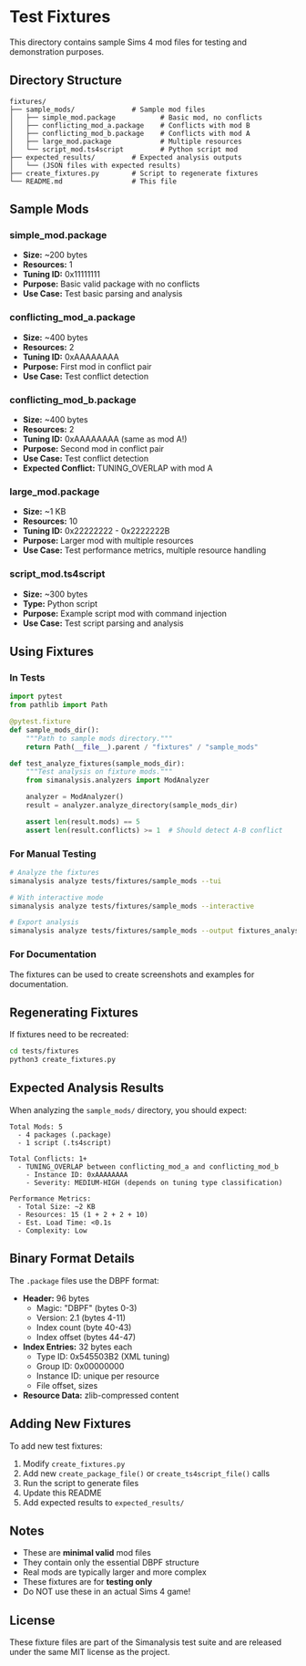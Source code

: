 # Test Fixtures

This directory contains sample Sims 4 mod files for testing and demonstration purposes.

## Directory Structure

```
fixtures/
├── sample_mods/              # Sample mod files
│   ├── simple_mod.package           # Basic mod, no conflicts
│   ├── conflicting_mod_a.package    # Conflicts with mod B
│   ├── conflicting_mod_b.package    # Conflicts with mod A
│   ├── large_mod.package            # Multiple resources
│   └── script_mod.ts4script         # Python script mod
├── expected_results/         # Expected analysis outputs
│   └── (JSON files with expected results)
├── create_fixtures.py        # Script to regenerate fixtures
└── README.md                 # This file
```

## Sample Mods

### simple_mod.package
- **Size:** ~200 bytes
- **Resources:** 1
- **Tuning ID:** 0x11111111
- **Purpose:** Basic valid package with no conflicts
- **Use Case:** Test basic parsing and analysis

### conflicting_mod_a.package
- **Size:** ~400 bytes
- **Resources:** 2
- **Tuning ID:** 0xAAAAAAAA
- **Purpose:** First mod in conflict pair
- **Use Case:** Test conflict detection

### conflicting_mod_b.package
- **Size:** ~400 bytes
- **Resources:** 2
- **Tuning ID:** 0xAAAAAAAA (same as mod A!)
- **Purpose:** Second mod in conflict pair
- **Use Case:** Test conflict detection
- **Expected Conflict:** TUNING_OVERLAP with mod A

### large_mod.package
- **Size:** ~1 KB
- **Resources:** 10
- **Tuning ID:** 0x22222222 - 0x2222222B
- **Purpose:** Larger mod with multiple resources
- **Use Case:** Test performance metrics, multiple resource handling

### script_mod.ts4script
- **Size:** ~300 bytes
- **Type:** Python script
- **Purpose:** Example script mod with command injection
- **Use Case:** Test script parsing and analysis

## Using Fixtures

### In Tests

```python
import pytest
from pathlib import Path

@pytest.fixture
def sample_mods_dir():
    """Path to sample mods directory."""
    return Path(__file__).parent / "fixtures" / "sample_mods"

def test_analyze_fixtures(sample_mods_dir):
    """Test analysis on fixture mods."""
    from simanalysis.analyzers import ModAnalyzer

    analyzer = ModAnalyzer()
    result = analyzer.analyze_directory(sample_mods_dir)

    assert len(result.mods) == 5
    assert len(result.conflicts) >= 1  # Should detect A-B conflict
```

### For Manual Testing

```bash
# Analyze the fixtures
simanalysis analyze tests/fixtures/sample_mods --tui

# With interactive mode
simanalysis analyze tests/fixtures/sample_mods --interactive

# Export analysis
simanalysis analyze tests/fixtures/sample_mods --output fixtures_analysis.json
```

### For Documentation

The fixtures can be used to create screenshots and examples for documentation.

## Regenerating Fixtures

If fixtures need to be recreated:

```bash
cd tests/fixtures
python3 create_fixtures.py
```

## Expected Analysis Results

When analyzing the `sample_mods/` directory, you should expect:

```
Total Mods: 5
  - 4 packages (.package)
  - 1 script (.ts4script)

Total Conflicts: 1+
  - TUNING_OVERLAP between conflicting_mod_a and conflicting_mod_b
    - Instance ID: 0xAAAAAAAA
    - Severity: MEDIUM-HIGH (depends on tuning type classification)

Performance Metrics:
  - Total Size: ~2 KB
  - Resources: 15 (1 + 2 + 2 + 10)
  - Est. Load Time: <0.1s
  - Complexity: Low
```

## Binary Format Details

The `.package` files use the DBPF format:
- **Header:** 96 bytes
  - Magic: "DBPF" (bytes 0-3)
  - Version: 2.1 (bytes 4-11)
  - Index count (byte 40-43)
  - Index offset (bytes 44-47)
- **Index Entries:** 32 bytes each
  - Type ID: 0x545503B2 (XML tuning)
  - Group ID: 0x00000000
  - Instance ID: unique per resource
  - File offset, sizes
- **Resource Data:** zlib-compressed content

## Adding New Fixtures

To add new test fixtures:

1. Modify `create_fixtures.py`
2. Add new `create_package_file()` or `create_ts4script_file()` calls
3. Run the script to generate files
4. Update this README
5. Add expected results to `expected_results/`

## Notes

- These are **minimal valid** mod files
- They contain only the essential DBPF structure
- Real mods are typically larger and more complex
- These fixtures are for **testing only**
- Do NOT use these in an actual Sims 4 game!

## License

These fixture files are part of the Simanalysis test suite and are released under the same MIT license as the project.
